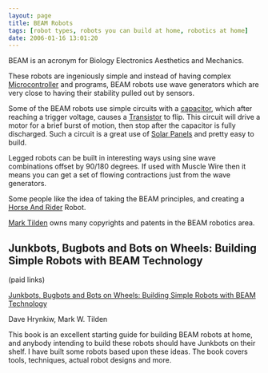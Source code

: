 ```yaml
---
layout: page
title: BEAM Robots
tags: [robot types, robots you can build at home, robotics at home]
date: 2006-01-16 13:01:20
---
```

BEAM is an acronym for Biology Electronics Aesthetics and Mechanics.

These robots are ingeniously simple and instead of having complex [Microcontroller](/wiki/microcontroller.html) and programs, BEAM robots use wave generators which are very close to having their stability pulled out by sensors.

Some of the BEAM robots use simple circuits with a [capacitor](/wiki/capacitor.html "Capacitor"), which after reaching a trigger voltage, causes a [Transistor](/wiki/transistor.html "Transistor") to flip.
This circuit will drive a motor for a brief burst of motion, then stop after the capacitor is fully discharged.
Such a circuit is a great use of [Solar Panels](/wiki/solar_panel.html "Solar Panel") and pretty easy to build.

Legged robots can be built in interesting ways using sine wave combinations offset by 90/180 degrees.
If used with Muscle Wire then it means you can get a set of flowing contractions just from the wave generators.

Some people like the idea of taking the BEAM principles, and creating a [Horse And Rider](/wiki/horse_and_rider.html "One system takes high-level control of a lower level system") Robot.

[Mark Tilden](/wiki/mark_tilden.html "Mark Tilden") owns many copyrights and patents in the BEAM robotics area.

## Junkbots, Bugbots and Bots on Wheels: Building Simple Robots with BEAM Technology

(paid links)

[Junkbots, Bugbots and Bots on Wheels: Building Simple Robots with BEAM Technology](https://amzn.to/48vRDUH)

Dave Hrynkiw, Mark W. Tilden

This book is an excellent starting guide for building BEAM robots at home, and anybody intending to build these robots should have Junkbots on their shelf.
I have built some robots based upon these ideas.
The book covers tools, techniques, actual robot designs and more.

